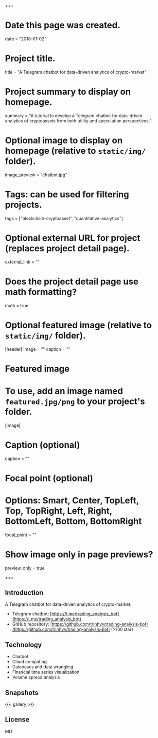 +++
# Date this page was created.
date = "2018-01-02"

# Project title.
title = "A Telegram chatbot for data-driven analytics of crypto-market"

# Project summary to display on homepage.
summary = "A tutorial to develop a Telegram chatbot for data-driven analytics of cryptoassets from both utility and speculation perspectives."

# Optional image to display on homepage (relative to `static/img/` folder).
image_preview = "chatbot.jpg"

# Tags: can be used for filtering projects.
tags = ["blockchain-cryptoasset", "quantitative-analytics"]

# Optional external URL for project (replaces project detail page).
external_link = ""

# Does the project detail page use math formatting?
math = true

# Optional featured image (relative to `static/img/` folder).
[header]
image = ""
caption = ""

# Featured image
# To use, add an image named `featured.jpg/png` to your project's folder. 
[image]
  # Caption (optional)
  caption = ""

  # Focal point (optional)
  # Options: Smart, Center, TopLeft, Top, TopRight, Left, Right, BottomLeft, Bottom, BottomRight
  focal_point = ""

  # Show image only in page previews?
  preview_only = true

+++

## Introduction

A Telegram chatbot for data-driven analytics of crypto-market.

- Telegram chatbot: [https://t.me/trading_analysis_bot](https://t.me/trading_analysis_bot)
- GitHub repository: [https://github.com/trinhvv/trading-analysis-bot](https://github.com/trinhvv/trading-analysis-bot) (>100 star)

## Technology

- Chatbot
- Cloud computing
- Databases and data wrangling
- Financial time series visualization
- Volume spread analysis

## Snapshots

{{< gallery >}}

## License

MIT



